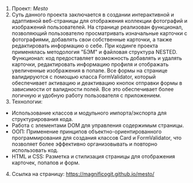 1. Проект: *Mesto*
2. Суть данного проекта заключается в создании интерактивной и адаптивной веб-страницы для отображения коллекции фотографий и изображений пользователей. На странице реализован функционал, позволяющий пользователю просматривать изначальные карточки с фотографиями, добавлять свои собственные карточки, а также редактировать информацию о себе. При кодинге проекта применялась методология "БЭМ" и файловая структура NESTED.
  Функционал: код предоставляет возможность добавлять и удалять карточки, редактировать информацию профиля и отображать увеличенные изображения в попапе. Все формы на странице валидируются с помощью класса FormValidator, который обеспечивает активацию и деактивацию кнопок отправки формы в зависимости от валидности полей. Все это обеспечивает более логичную и удобную работу пользователя с приложением.
3. Технологии:
- Использование классов и модульного импорта/экспорта для структурирования кода.
- Работа с элементами DOM для управления содержимым страницы.
- ООП: Применение принципов объектно-ориентированного программирования для создания классов Card и FormValidator, что позволяет более эффективно организовывать и повторно использовать код.
- HTML и CSS: Разметка и стилизация страницы для отображения карточек, попапов и форм.
4. Ссылка на страницу: https://magnificogit.github.io/mesto/
